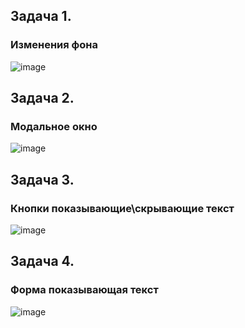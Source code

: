## Задача 1.   
### Изменения фона  
![image](https://user-images.githubusercontent.com/113675674/221540626-724e0e00-f794-430d-a636-2ed497f8170c.png)  

## Задача 2.   
### Модальное окно  

![image](https://user-images.githubusercontent.com/113675674/221542554-2498b9a6-b576-4890-9e3c-4bda4bc52117.png)  

## Задача 3.   
### Кнопки показывающие\скрывающие текст  

![image](https://user-images.githubusercontent.com/113675674/221579257-b48de727-a880-4c64-ab01-fdc7ffb00279.png)  

## Задача 4.   
### Форма показывающая текст  

![image](https://user-images.githubusercontent.com/113675674/221582411-b455bac8-bf5d-4932-a633-1bf53100abea.png)

